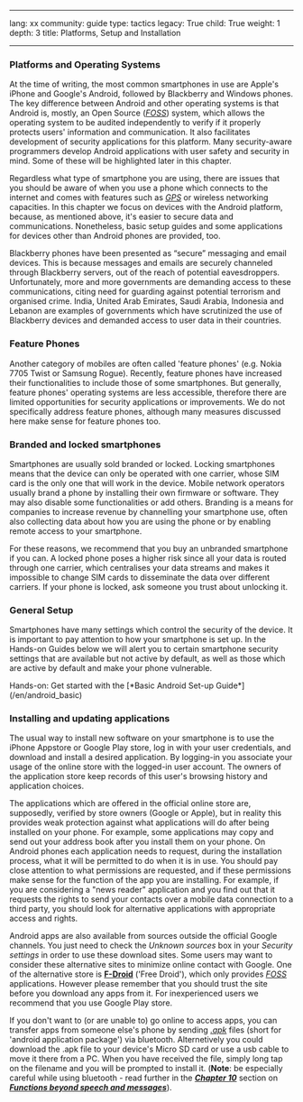 

---

lang: xx
community: guide
type: tactics
legacy: True
child: True
weight: 1
depth: 3
title: Platforms, Setup and Installation

---

### Platforms and Operating Systems ###

At the time of writing, the most common smartphones in use are Apple's iPhone and Google's Android, followed by Blackberry and Windows phones. The key difference between Android and other operating systems is that Android is, mostly, an Open Source ([*FOSS*](/en/Glossary#FOSS)) system, which allows the operating system to be audited independently to verify if it properly protects users' information and communication. It also facilitates development of security applications for this platform. Many security-aware programmers develop Android applications with user safety and security in mind. Some of these will be highlighted later in this chapter.

Regardless what type of smartphone you are using, there are issues that you should be aware of when you use a phone which connects to the internet and comes with features such as [*GPS*](/en/glossary#GPS) or wireless networking capacities. In this chapter we focus on devices with the Android platform, because, as mentioned above, it's easier to secure data and communications. Nonetheless, basic setup guides and some applications for devices other than Android phones are provided, too.

Blackberry phones have been presented as “secure” messaging and email devices. This is because messages and emails are securely channeled through Blackberry servers, out of the reach of potential eavesdroppers. Unfortunately, more and more governments are demanding access to these communications, citing need for guarding against potential terrorism and organised crime. India, United Arab Emirates, Saudi Arabia, Indonesia and Lebanon are examples of governments which have scrutinized the use of Blackberry devices and demanded access to user data in their countries.

### Feature Phones ###

Another category of mobiles are often called 'feature phones' (e.g.  Nokia 7705 Twist or Samsung Rogue). Recently, feature phones have increased their functionalities to include those of some smartphones. But generally, feature phones' operating systems are less accessible, therefore there are limited opportunities for security applications or improvements. We do not specifically address feature phones, although many measures discussed here make sense for feature phones too.

### Branded and locked smartphones ###

Smartphones are usually sold branded or locked. Locking smartphones means that the device can only be operated with one carrier, whose SIM card is the only one that will work in the device. Mobile network operators usually brand a phone by installing their own firmware or software. They may also disable some functionalities or add others. Branding is a means for companies to increase revenue by channelling your smartphone use, often also collecting data about how you are using the phone or by enabling remote access to your smartphone.

For these reasons, we recommend that you buy an unbranded smartphone if you can. A locked phone poses a higher risk since all your data is routed through one carrier, which centralises your data streams and makes it impossible to change SIM cards to disseminate the data over different carriers. If your phone is locked, ask someone you trust about unlocking it.

### General Setup ###

Smartphones have many settings which control the security of the device. It is important to pay attention to how your smartphone is set up. In the Hands-on Guides below we will alert you to certain smartphone security settings that are available but not active by default, as well as those which are active by default and make your phone vulnerable.

<div class=getstarted markdown=1>
Hands-on: Get started with the [*Basic Android Set-up Guide*](/en/android_basic)
</div>


### Installing and updating applications ###

The usual way to install new software on your smartphone is to use the iPhone Appstore or Google Play store, log in with your user credentials, and download and install a desired application. By logging-in you associate your usage of the online store with the logged-in user account. The owners of the application store keep records of this user's browsing history and application choices.

The applications which are offered in the official online store are, supposedly, verified by store owners (Google or Apple), but in reality this provides weak protection against what applications will do after being installed on your phone. For example, some applications may copy and send out your address book after you install them on your phone. On Android phones each application needs to request, during the installation process, what it will be permitted to do when it is in use. You should pay close attention to what permissions are requested, and if these permissions make sense for the function of the app you are installing. For example, if you are considering a "news reader" application and you find out that it requests the rights to send your contacts over a mobile data connection to a third party, you should look for alternative applications with appropriate access and rights.

Android apps are also available from sources outside the official Google channels. You just need to check the *Unknown sources* box in your *Security settings* in order to use these download sites. Some users may want to consider these alternative sites to minimize online contact with Google. One of the alternative store is [**F-Droid**](http://f-droid.org) ('Free Droid'), which only provides [*FOSS*](/en/glossary#FOSS) applications. However please remember that you should trust the site before you download any apps from it. For inexperienced users we recommend that you use Google Play store.

If you don't want to (or are unable to) go online to access apps, you can transfer apps from someone else's phone by sending [*.apk*](/en/glossary#apk) files (short for 'android application package') via bluetooth. Alternetively you could download the .apk file to your device's Micro SD card or use a usb cable to move it there from a PC. When you have received the file, simply long tap on the filename and you will be prompted to install it. (**Note**: be especially careful while using bluetooth - read further in the [***Chapter 10***](/en/chapter-10) section on  [***Functions beyond speech and messages***](/en/chapter_10_2_4)).


